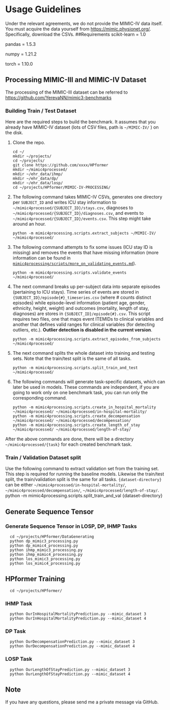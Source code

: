 Usage Guidelines
=========================
Under the relevant agreements, we do not provide the MIMIC-IV data itself. You must acquire the data yourself from https://mimic.physionet.org/. Specifically, download the CSVs.
##Requirements
   scikit-learn = 1.0

   pandas = 1.5.3

   numpy = 1.21.2
   
   torch = 1.10.0
## Processing MIMIC-III and MIMIC-IV Dataset 
The processing of the MIMIC-III dataset can be referred to https://github.com/YerevaNN/mimic3-benchmarks
### Building Train / Test Dataset
Here are the required steps to build the benchmark. It assumes that you already have MIMIC-IV dataset (lots of CSV files, path is `~/MIMIC-IV/` ) on the disk.
1. Clone the repo. 

       cd ~/
       mkdir ~/projects/
       cd ~/projects/
       git clone https://github.com/xxxx/HPformer
       mkdir ~/mimic4processed/
       mkdir ~/ehr_data/ihmp/
       mkdir ~/ehr_data/dp/
       mkdir ~/ehr_data/losp/
       cd ~/projects/HPformer/MIMIC-IV-PROCESSING/

2. The following command takes MIMIC-IV CSVs, generates one directory per `SUBJECT_ID` and writes ICU stay information to `~/mimic4processed/{SUBJECT_ID}/stays.csv`, diagnoses to `~/mimic4processed/{SUBJECT_ID}/diagnoses.csv`, and events to `~/mimic4processed/{SUBJECT_ID}/events.csv`. This step might take around an hour.

       python -m mimic4processing.scripts.extract_subjects ~/MIMIC-IV/ ~/mimic4processed/

3. The following command attempts to fix some issues (ICU stay ID is missing) and removes the events that have missing information (more information can be found in [`mimic4processing/scripts/more_on_validating_events.md`](mimic4processing/scripts/more_on_validating_events.md)).

       python -m mimic4processing.scripts.validate_events ~/mimic4processed/

4. The next command breaks up per-subject data into separate episodes (pertaining to ICU stays). Time series of events are stored in ```{SUBJECT_ID}/episode{#}_timeseries.csv``` (where # counts distinct episodes) while episode-level information (patient age, gender, ethnicity, height, weight) and outcomes (mortality, length of stay, diagnoses) are stores in ```{SUBJECT_ID}/episode{#}.csv```. This script requires two files, one that maps event ITEMIDs to clinical variables and another that defines valid ranges for clinical variables (for detecting outliers, etc.). **Outlier detection is disabled in the current version**.

       python -m mimic4processing.scripts.extract_episodes_from_subjects ~/mimic4processed/

5. The next command splits the whole dataset into training and testing sets. Note that the train/test split is the same of all tasks.

       python -m mimic4processing.scripts.split_train_and_test ~/mimic4processed/
	
6. The following commands will generate task-specific datasets, which can later be used in models. These commands are independent, if you are going to work only on one benchmark task, you can run only the corresponding command.

       python -m mimic4processing.scripts.create_in_hospital_mortality ~/mimic4processed/ ~/mimic4processed/in-hospital-mortality/
       python -m mimic4processing.scripts.create_decompensation ~/mimic4processed/ ~/mimic4processed/decompensation/
       python -m mimic4processing.scripts.create_length_of_stay ~/mimic4processed/ ~/mimic4processed/length-of-stay/


After the above commands are done, there will be a directory `~/mimic4processed/{task}` for each created benchmark task.
### Train / Validation Dataset split
Use the following command to extract validation set from the training set. This step is required for running the baseline models. Likewise the train/test split, the train/validation split is the same for all tasks. `{dataset-directory}` can be either `~/mimic4processed/in-hospital-mortality/`, `~/mimic4processed/decompensation/`, `~/mimic4processed/length-of-stay/`.
      python -m mimic4processing.scripts.split_train_and_val {dataset-directory}
## Generate Sequence Tensor
### Generate Sequence Tensor in LOSP, DP, IHMP Tasks
      cd ~/projects/HPformer/DataGenerating
      python dp_mimic3_processing.py
      python dp_mimic4_processing.py
      python ihmp_mimic3_processing.py
      python ihmp_mimic4_processing.py
      python los_mimic3_processing.py
      python los_mimic4_processing.py
## HPformer Training
      cd ~/projects/HPformer/
### IHMP Task
      python OurInHospitalMortalityPrediction.py --mimic_dataset 3
      python OurInHospitalMortalityPrediction.py --mimic_dataset 4
### DP Task
      python OurDecompensationPrediction.py --mimic_dataset 3
      python OurDecompensationPrediction.py --mimic_dataset 4
### LOSP Task
      python OurLengthOfStayPrediction.py --mimic_dataset 3
      python OurLengthOfStayPrediction.py --mimic_dataset 4
## Note
If you have any questions, please send me a private message via GitHub.
